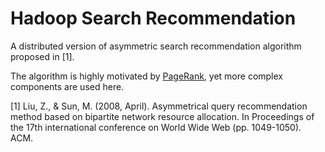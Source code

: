 # Hadoop Search Recommendation
A distributed version of asymmetric search recommendation algorithm proposed in \[1]. 

The algorithm is highly motivated by [PageRank](https://en.wikipedia.org/wiki/PageRank), yet more complex components are used here.

\[1] Liu, Z., & Sun, M. (2008, April). Asymmetrical query recommendation method based on bipartite network resource allocation. In Proceedings of the 17th international conference on World Wide Web (pp. 1049-1050). ACM.
